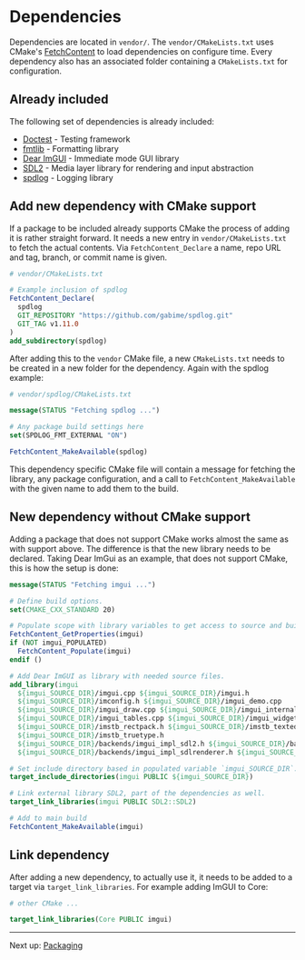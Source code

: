 # Dependencies

Dependencies are located in `vendor/`. The `vendor/CMakeLists.txt` uses
CMake's [FetchContent](https://cmake.org/cmake/help/latest/module/FetchContent.html) to load dependencies on configure
time. Every dependency also has an associated folder containing a `CMakeLists.txt` for configuration.

## Already included

The following set of dependencies is already included:

- [Doctest](https://github.com/doctest/doctest) - Testing framework
- [fmtlib](https://fmt.dev/latest/index.html) - Formatting library
- [Dear ImGUI](https://github.com/ocornut/imgui) - Immediate mode GUI library
- [SDL2](https://www.libsdl.org) - Media layer library for rendering and input abstraction
- [spdlog](https://github.com/gabime/spdlog) - Logging library

## Add new dependency with CMake support

If a package to be included already supports CMake the process of adding it is rather straight forward. It needs a new
entry in `vendor/CMakeLists.txt` to fetch the actual contents. Via `FetchContent_Declare` a name, repo URL and tag,
branch, or commit name is given.

```cmake
# vendor/CMakeLists.txt

# Example inclusion of spdlog
FetchContent_Declare(
  spdlog
  GIT_REPOSITORY "https://github.com/gabime/spdlog.git"
  GIT_TAG v1.11.0
)
add_subdirectory(spdlog)
```

After adding this to the `vendor` CMake file, a new `CMakeLists.txt` needs to be created in a new folder for the
dependency. Again with the spdlog example:

```cmake
# vendor/spdlog/CMakeLists.txt

message(STATUS "Fetching spdlog ...")

# Any package build settings here
set(SPDLOG_FMT_EXTERNAL "ON")

FetchContent_MakeAvailable(spdlog)
```

This dependency specific CMake file will contain a message for fetching the library, any package configuration, and a
call to `FetchContent_MakeAvailable` with the given name to add them to the build.

## New dependency without CMake support

Adding a package that does not support CMake works almost the same as with support above. The difference is that the new
library needs to be declared. Taking Dear ImGui as an example, that does not support CMake, this is how the setup is
done:

```cmake
message(STATUS "Fetching imgui ...")

# Define build options.
set(CMAKE_CXX_STANDARD 20)

# Populate scope with library variables to get access to source and build directories.
FetchContent_GetProperties(imgui)
if (NOT imgui_POPULATED)
  FetchContent_Populate(imgui)
endif ()

# Add Dear ImGUI as library with needed source files.
add_library(imgui
  ${imgui_SOURCE_DIR}/imgui.cpp ${imgui_SOURCE_DIR}/imgui.h
  ${imgui_SOURCE_DIR}/imconfig.h ${imgui_SOURCE_DIR}/imgui_demo.cpp
  ${imgui_SOURCE_DIR}/imgui_draw.cpp ${imgui_SOURCE_DIR}/imgui_internal.h
  ${imgui_SOURCE_DIR}/imgui_tables.cpp ${imgui_SOURCE_DIR}/imgui_widgets.cpp
  ${imgui_SOURCE_DIR}/imstb_rectpack.h ${imgui_SOURCE_DIR}/imstb_textedit.h
  ${imgui_SOURCE_DIR}/imstb_truetype.h
  ${imgui_SOURCE_DIR}/backends/imgui_impl_sdl2.h ${imgui_SOURCE_DIR}/backends/imgui_impl_sdl2.cpp
  ${imgui_SOURCE_DIR}/backends/imgui_impl_sdlrenderer.h ${imgui_SOURCE_DIR}/backends/imgui_impl_sdlrenderer.cpp)

# Set include directory based in populated variable `imgui_SOURCE_DIR`.
target_include_directories(imgui PUBLIC ${imgui_SOURCE_DIR})

# Link external library SDL2, part of the dependencies as well.
target_link_libraries(imgui PUBLIC SDL2::SDL2)

# Add to main build
FetchContent_MakeAvailable(imgui)
```

## Link dependency

After adding a new dependency, to actually use it, it needs to be added to a target via `target_link_libraries`. For
example adding ImGUI to Core:

```cmake
# other CMake ...

target_link_libraries(Core PUBLIC imgui)
```

***

Next up: [Packaging](Packaging.md)
